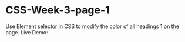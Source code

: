 # CSS-Week-3-page-1
Use Element selector in CSS to modify the color of all headings 1 on the page.
Live Demo: 
